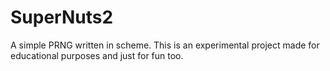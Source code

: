 # SuperNuts2
A simple PRNG written in scheme. This is an experimental project made for educational purposes and just for fun too.
